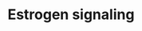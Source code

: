 ---
annotations:
- type: Pathway Ontology
  value: estrogen signaling pathway
authors:
- MaintBot
- Egonw
- Susan
- Khanspers
- L Dupuis
description: 'Estrogen receptor refers to a group of receptors which are activated
  by the hormone 17&amp;#x3b2;-estradiol (estrogen). Two types of estrogen receptor
  exist: ER which is a member of the nuclear hormone family of intracellular receptors
  and the estrogen G protein coupled receptor GPR30 (GPER), which is a G-protein coupled
  receptor. The main function of the estrogen receptor is as a DNA binding transcription
  factor which regulates gene expression. However the estrogen receptor also has additional
  functions independent of DNA binding.'
last-edited: 2020-03-18
organisms:
- Pan troglodytes
redirect_from:
- /index.php/Pathway:WP868
- /instance/WP868
schema-jsonld:
- '@context': https://schema.org/
  '@id': https://wikipathways.github.io/pathways/WP868.html
  '@type': Dataset
  creator:
    '@type': Organization
    name: WikiPathways
  description: 'Estrogen receptor refers to a group of receptors which are activated
    by the hormone 17&amp;#x3b2;-estradiol (estrogen). Two types of estrogen receptor
    exist: ER which is a member of the nuclear hormone family of intracellular receptors
    and the estrogen G protein coupled receptor GPR30 (GPER), which is a G-protein
    coupled receptor. The main function of the estrogen receptor is as a DNA binding
    transcription factor which regulates gene expression. However the estrogen receptor
    also has additional functions independent of DNA binding.'
  keywords:
  - SRC
  - LOC738624
  - GTF2E2
  - MAPK14
  - EP300
  - LOC454721
  - PRKACA
  - FOS
  - GNGT1
  - IKBKB
  - GTF2H1
  - LOC465712
  - HDAC6
  - LOC464259
  - POLR2K
  - SOS1
  - ER
  - GTF2F2
  - BRAF
  - GTF2H4
  - GPER
  - GRB2
  - ILK
  - MP2K1_PANTR
  - BRCA1
  - TAF5
  - AKT1
  - HDAC4
  - JUN
  - POLR2A
  - POLR2C
  - POLR2I
  - POLR2E
  - GTF2A2
  - CREBBP
  - PIK3CA
  - SP1
  - ERCC2
  - TAF12
  - NFKB1
  - TAF7
  - ERCC3
  - GTF2E1
  - SIN3A
  - GTF2B
  - POLR2B
  - LOC466968
  - GNB1
  - HRAS
  - MAPK1
  - ELK
  - POLR2J
  - POLR2H
  - GTF2H2
  - TAF13
  - TAF6
  - CDK7
  - GNAS
  - TAF9
  - SHC
  - Cyclic AMP
  - CCNH
  - MAPK9
  - CCND1
  - CHUK
  - MNAT1
  - TBP
  - NCOR1
  - BCL2
  - POLR2F
  - POLR2G
  - GTF2H3
  - IKK-gamma
  - Estradiol
  - LOC462950
  - CREB1
  license: CC0
  name: Estrogen signaling
seo: CreativeWork
title: Estrogen signaling
wpid: WP868
---